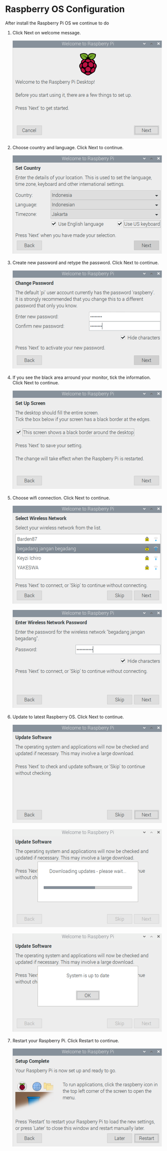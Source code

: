 # Raspberry OS Configuration
After install the Raspberry Pi OS we continue to do <br/>
1. Click Next on welcome message. <br/><br/>
![alt tag](https://github.com/NowDB/Raspberry-Pi-Tutorial/raw/main/install_2/1.png)<br/><br/>
2. Choose country and language. Click Next to continue. <br/><br/>
![alt tag](https://github.com/NowDB/Raspberry-Pi-Tutorial/raw/main/install_2/2.png)<br/><br/>
3. Create new password and retype the password. Click Next to continue. <br/><br/>
![alt tag](https://github.com/NowDB/Raspberry-Pi-Tutorial/raw/main/install_2/3.png)<br/><br/>
4. If you see the black area arround your monitor, tick the information. Click Next to continue. <br/><br/>
![alt tag](https://github.com/NowDB/Raspberry-Pi-Tutorial/raw/main/install_2/4.png)<br/><br/>
5. Choose wifi connection. Click Next to continue. <br/><br/>
![alt tag](https://github.com/NowDB/Raspberry-Pi-Tutorial/raw/main/install_2/5.png)<br/><br/>
![alt tag](https://github.com/NowDB/Raspberry-Pi-Tutorial/raw/main/install_2/6.png)<br/><br/>
6. Update to latest Raspberry OS. Click Next to continue.<br/><br/>
![alt tag](https://github.com/NowDB/Raspberry-Pi-Tutorial/raw/main/install_2/7.png)<br/><br/>
![alt tag](https://github.com/NowDB/Raspberry-Pi-Tutorial/raw/main/install_2/8.png)<br/><br/>
![alt tag](https://github.com/NowDB/Raspberry-Pi-Tutorial/raw/main/install_2/9.png)<br/><br/>
7. Restart your Raspberry Pi. Click Restart to continue.<br/><br/>
![alt tag](https://github.com/NowDB/Raspberry-Pi-Tutorial/raw/main/install_2/10.png)
